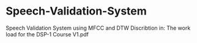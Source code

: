 # Speech-Validation-System
Speech Validation System using MFCC and DTW
Discribtion in: The work load for the DSP-1 Course V1.pdf
